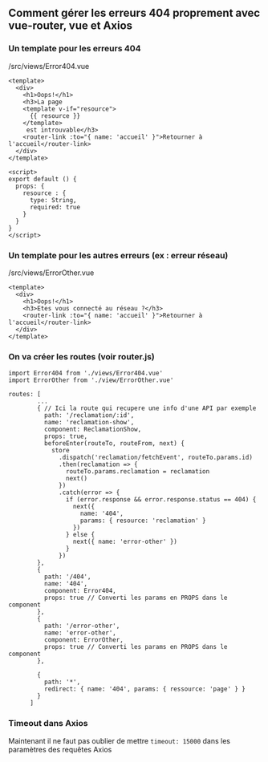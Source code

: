 ## Comment gérer les erreurs 404 proprement avec vue-router, vue et Axios

### Un template pour les erreurs 404

/src/views/Error404.vue

```
<template>
  <div>
    <h1>Oops!</h1>
    <h3>La page 
    <template v-if="resource">
      {{ resource }}
    </template>
     est introuvable</h3>
    <router-link :to="{ name: 'accueil' }">Retourner à l'accueil</router-link>
  </div>  
</template>

<script>
export default () {
  props: {
    resource : {
      type: String,
      required: true
    }
  }
}
</script>
```

### Un template pour les autres erreurs (ex : erreur réseau)

/src/views/ErrorOther.vue

```
<template>
  <div>
    <h1>Oops!</h1>
    <h3>Etes vous connecté au réseau ?</h3>
    <router-link :to="{ name: 'accueil' }">Retourner à l'accueil</router-link>
  </div>  
</template>
```

### On va créer les routes (voir router.js)

```
import Error404 from './views/Error404.vue'
import ErrorOther from './view/ErrorOther.vue'

routes: [
        ...
        { // Ici la route qui recupere une info d'une API par exemple
          path: '/reclamation/:id',
          name: 'reclamation-show',
          component: ReclamationShow,
          props: true,
          beforeEnter(routeTo, routeFrom, next) {
            store
              .dispatch('reclamation/fetchEvent', routeTo.params.id)
              .then(reclamation => {
                routeTo.params.reclamation = reclamation
                next()
              })
              .catch(error => {
                if (error.response && error.response.status == 404) {
                  next({
                    name: '404',
                    params: { resource: 'reclamation' }
                  })
                } else {
                  next({ name: 'error-other' })
                }
              })
        },  
        {
          path: '/404',
          name: '404',
          component: Error404,
          props: true // Converti les params en PROPS dans le component
        },
        {
          path: '/error-other',
          name: 'error-other',
          component: ErrorOther,
          props: true // Converti les params en PROPS dans le component
        },
        
        {
          path: '*',
          redirect: { name: '404', params: { ressource: 'page' } }
        }
      ]
```

### Timeout dans Axios

Maintenant il ne faut pas oublier de mettre ```timeout: 15000``` dans les paramètres des requêtes Axios


